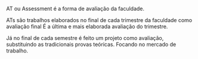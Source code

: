 AT ou Assessment é a forma de avaliação da faculdade.

ATs são trabalhos elaborados no final de cada trimestre da faculdade como avaliação final
É a última e mais elaborada avaliação do trimestre.

Já no final de cada semestre é feito um projeto como avaliação, substituindo as tradicionais provas teóricas.
Focando no mercado de trabalho.
